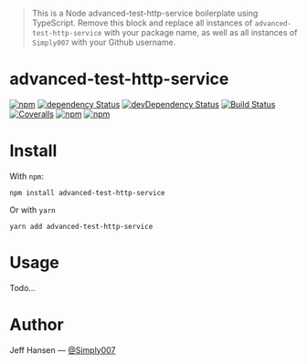 > This is a Node advanced-test-http-service boilerplate using TypeScript. 
> Remove this block and replace all instances of `advanced-test-http-service` with your package name, as well as all instances of `Simply007` with your Github username.

# advanced-test-http-service

[![npm](https://img.shields.io/npm/v/advanced-test-http-service.svg?maxAge=1000)](https://www.npmjs.com/package/advanced-test-http-service)
[![dependency Status](https://img.shields.io/david/Simply007/advanced-test-http-service.svg?maxAge=1000)](https://david-dm.org/Simply007/advanced-test-http-service)
[![devDependency Status](https://img.shields.io/david/dev/Simply007/advanced-test-http-service.svg?maxAge=1000)](https://david-dm.org/Simply007/advanced-test-http-service)
[![Build Status](https://img.shields.io/travis/Simply007/advanced-test-http-service.svg?maxAge=1000)](https://travis-ci.org/Simply007/advanced-test-http-service)
[![Coveralls](https://img.shields.io/coveralls/Simply007/advanced-test-http-service.svg?maxAge=1000)](https://coveralls.io/github/Simply007/advanced-test-http-service)
[![npm](https://img.shields.io/npm/dt/advanced-test-http-service.svg?maxAge=1000)](https://www.npmjs.com/package/advanced-test-http-service)
[![npm](https://img.shields.io/npm/l/advanced-test-http-service.svg?maxAge=1000)](https://github.com/Simply007/advanced-test-http-service/blob/master/LICENSE.md)

# Install

With `npm`:

```
npm install advanced-test-http-service
```

Or with `yarn`

```
yarn add advanced-test-http-service
```

# Usage

Todo...

# Author

Jeff Hansen — [@Simply007](https://twitter.com/Simply007)
